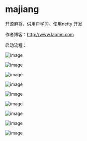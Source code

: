 # majiang 
开源麻将，供用户学习。使用netty 开发

作者博客：http://www.laomn.com


启动流程：
 
 
 ![image](https://github.com/henanren/majiang/blob/master/jpg/boss.jpg)

 ![image](https://github.com/henanren/majiang/blob/master/jpg/gaetway.jpg)

 ![image](https://github.com/henanren/majiang/blob/master/jpg/sence.jpg)

 ![image](https://github.com/henanren/majiang/blob/master/jpg/gate1.jpg)

 ![image](https://github.com/henanren/majiang/blob/master/jpg/client.jpg)

 ![image](https://github.com/henanren/majiang/blob/master/jpg/game.jpg)

 ![image](https://github.com/henanren/majiang/blob/master/jpg/game2.jpg)

 ![image](https://github.com/henanren/majiang/blob/master/jpg/game3.jpg)

  ![image](https://github.com/henanren/majiang/blob/master/jpg/game4.jpg)